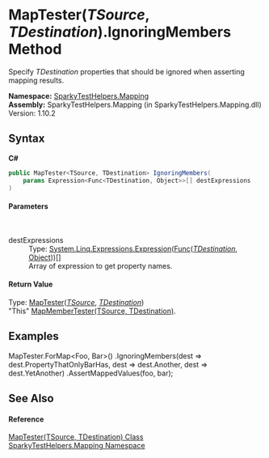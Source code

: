 # MapTester(*TSource*, *TDestination*).IgnoringMembers Method 
 

Specify *TDestination* properties that should be ignored when asserting mapping results.

**Namespace:**&nbsp;<a href="N_SparkyTestHelpers_Mapping.md">SparkyTestHelpers.Mapping</a><br />**Assembly:**&nbsp;SparkyTestHelpers.Mapping (in SparkyTestHelpers.Mapping.dll) Version: 1.10.2

## Syntax

**C#**<br />
``` C#
public MapTester<TSource, TDestination> IgnoringMembers(
	params Expression<Func<TDestination, Object>>[] destExpressions
)
```


#### Parameters
&nbsp;<dl><dt>destExpressions</dt><dd>Type: <a href="http://msdn2.microsoft.com/en-us/library/bb335710" target="_blank">System.Linq.Expressions.Expression</a>(<a href="http://msdn2.microsoft.com/en-us/library/bb549151" target="_blank">Func</a>(<a href="T_SparkyTestHelpers_Mapping_MapTester_2.md">*TDestination*</a>, <a href="http://msdn2.microsoft.com/en-us/library/e5kfa45b" target="_blank">Object</a>))[]<br />Array of expression to get property names.</dd></dl>

#### Return Value
Type: <a href="T_SparkyTestHelpers_Mapping_MapTester_2.md">MapTester</a>(<a href="T_SparkyTestHelpers_Mapping_MapTester_2.md">*TSource*</a>, <a href="T_SparkyTestHelpers_Mapping_MapTester_2.md">*TDestination*</a>)<br />"This" <a href="T_SparkyTestHelpers_Mapping_MapMemberTester_2.md">MapMemberTester(TSource, TDestination)</a>.

## Examples
MapTester.ForMap<Foo, Bar>() .IgnoringMembers(dest => dest.PropertyThatOnlyBarHas, dest => dest.Another, dest => dest.YetAnother) .AssertMappedValues(foo, bar);

## See Also


#### Reference
<a href="T_SparkyTestHelpers_Mapping_MapTester_2.md">MapTester(TSource, TDestination) Class</a><br /><a href="N_SparkyTestHelpers_Mapping.md">SparkyTestHelpers.Mapping Namespace</a><br />